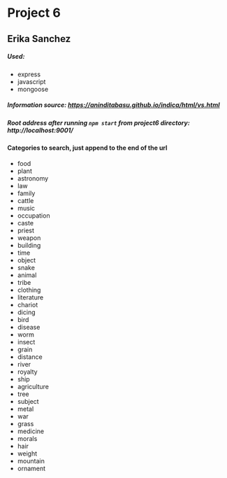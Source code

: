 # Project 6
## Erika Sanchez

##### Used: 
* express
* javascript
* mongoose
  
##### Information source: https://aninditabasu.github.io/indica/html/vs.html

##### Root address after running `npm start` from project6 directory: http://localhost:9001/

#### Categories to search, just append to the end of the url

* food
* plant
* astronomy
* law
* family
* cattle
* music 
* occupation
* caste
* priest
* weapon
* building
* time
* object
* snake
* animal
* tribe
* clothing
* literature
* chariot
* dicing
* bird
* disease
* worm
* insect
* grain
* distance
* river
* royalty
* ship
* agriculture
* tree
* subject
* metal
* war
* grass
* medicine
* morals
* hair
* weight
* mountain
* ornament
